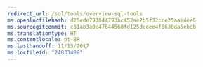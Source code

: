```yaml
---
redirect_url: /sql/tools/overview-sql-tools
ms.openlocfilehash: d25ede793044793bc452ae2b5f32cce25aae4ee6
ms.sourcegitcommit: c31ab3a0c47644560fd125decee4f8630da5ebdb
ms.translationtype: HT
ms.contentlocale: pt-BR
ms.lasthandoff: 11/15/2017
ms.locfileid: "24833489"
---
```

